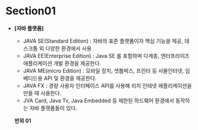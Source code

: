 # Section01
+ **[자바 플랫폼]**
    + JAVA SE(Standard Edition) : 자바의 표준 플랫폼이자 핵심 기능을 제공, 데스크톱 외 다양한 환경에서 사용
    + JAVA EE(Enterprise Edition) : Java SE 를 포함하며 다계층, 엔터프라이즈 애플리케이션 개발 환경을 제공한다.
    + JAVA ME(micro Edition) : 모바일 장치, 셋톱박스, 프린터 등 사물인터넷, 임베디드용 API 및 환경을 제공한다.
    + JAVA FX : 경량 사용자 인터페이스 API를 사용해 리치 인테넷 애플리케이션을 만들 때 사용한다.
    + JVA Card, Java Tv, Java Embedded 등 제한된 하드웨어 환경에서 동작하는 자바 플랫폼들이 있다.
    
    **번외 01**
